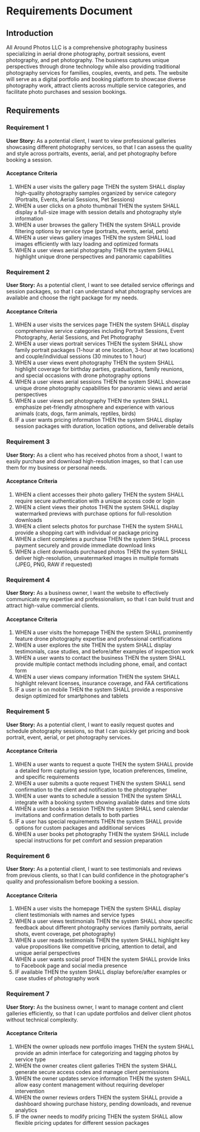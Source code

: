 # Requirements Document

## Introduction

All Around Photos LLC is a comprehensive photography business specializing in aerial drone photography, portrait sessions, event photography, and pet photography. The business captures unique perspectives through drone technology while also providing traditional photography services for families, couples, events, and pets. The website will serve as a digital portfolio and booking platform to showcase diverse photography work, attract clients across multiple service categories, and facilitate photo purchases and session bookings.

## Requirements

### Requirement 1

**User Story:** As a potential client, I want to view professional galleries showcasing different photography services, so that I can assess the quality and style across portraits, events, aerial, and pet photography before booking a session.

#### Acceptance Criteria

1. WHEN a user visits the gallery page THEN the system SHALL display high-quality photography samples organized by service category (Portraits, Events, Aerial Sessions, Pet Sessions)
2. WHEN a user clicks on a photo thumbnail THEN the system SHALL display a full-size image with session details and photography style information
3. WHEN a user browses the gallery THEN the system SHALL provide filtering options by service type (portraits, events, aerial, pets)
4. WHEN a user views gallery images THEN the system SHALL load images efficiently with lazy loading and optimized formats
5. WHEN a user views aerial photography THEN the system SHALL highlight unique drone perspectives and panoramic capabilities

### Requirement 2

**User Story:** As a potential client, I want to see detailed service offerings and session packages, so that I can understand what photography services are available and choose the right package for my needs.

#### Acceptance Criteria

1. WHEN a user visits the services page THEN the system SHALL display comprehensive service categories including Portrait Sessions, Event Photography, Aerial Sessions, and Pet Photography
2. WHEN a user views portrait services THEN the system SHALL show family portrait packages (1-hour at one location, 3-hour at two locations) and couple/individual sessions (30 minutes to 1 hour)
3. WHEN a user views event photography THEN the system SHALL highlight coverage for birthday parties, graduations, family reunions, and special occasions with drone photography options
4. WHEN a user views aerial sessions THEN the system SHALL showcase unique drone photography capabilities for panoramic views and aerial perspectives
5. WHEN a user views pet photography THEN the system SHALL emphasize pet-friendly atmosphere and experience with various animals (cats, dogs, farm animals, reptiles, birds)
6. IF a user wants pricing information THEN the system SHALL display session packages with duration, location options, and deliverable details

### Requirement 3

**User Story:** As a client who has received photos from a shoot, I want to easily purchase and download high-resolution images, so that I can use them for my business or personal needs.

#### Acceptance Criteria

1. WHEN a client accesses their photo gallery THEN the system SHALL require secure authentication with a unique access code or login
2. WHEN a client views their photos THEN the system SHALL display watermarked previews with purchase options for full-resolution downloads
3. WHEN a client selects photos for purchase THEN the system SHALL provide a shopping cart with individual or package pricing
4. WHEN a client completes a purchase THEN the system SHALL process payment securely and provide immediate download links
5. WHEN a client downloads purchased photos THEN the system SHALL deliver high-resolution, unwatermarked images in multiple formats (JPEG, PNG, RAW if requested)

### Requirement 4

**User Story:** As a business owner, I want the website to effectively communicate my expertise and professionalism, so that I can build trust and attract high-value commercial clients.

#### Acceptance Criteria

1. WHEN a user visits the homepage THEN the system SHALL prominently feature drone photography expertise and professional certifications
2. WHEN a user explores the site THEN the system SHALL display testimonials, case studies, and before/after examples of inspection work
3. WHEN a user wants to contact the business THEN the system SHALL provide multiple contact methods including phone, email, and contact form
4. WHEN a user views company information THEN the system SHALL highlight relevant licenses, insurance coverage, and FAA certifications
5. IF a user is on mobile THEN the system SHALL provide a responsive design optimized for smartphones and tablets

### Requirement 5

**User Story:** As a potential client, I want to easily request quotes and schedule photography sessions, so that I can quickly get pricing and book portrait, event, aerial, or pet photography services.

#### Acceptance Criteria

1. WHEN a user wants to request a quote THEN the system SHALL provide a detailed form capturing session type, location preferences, timeline, and specific requirements
2. WHEN a user submits a quote request THEN the system SHALL send confirmation to the client and notification to the photographer
3. WHEN a user wants to schedule a session THEN the system SHALL integrate with a booking system showing available dates and time slots
4. WHEN a user books a session THEN the system SHALL send calendar invitations and confirmation details to both parties
5. IF a user has special requirements THEN the system SHALL provide options for custom packages and additional services
6. WHEN a user books pet photography THEN the system SHALL include special instructions for pet comfort and session preparation

### Requirement 6

**User Story:** As a potential client, I want to see testimonials and reviews from previous clients, so that I can build confidence in the photographer's quality and professionalism before booking a session.

#### Acceptance Criteria

1. WHEN a user visits the homepage THEN the system SHALL display client testimonials with names and service types
2. WHEN a user views testimonials THEN the system SHALL show specific feedback about different photography services (family portraits, aerial shots, event coverage, pet photography)
3. WHEN a user reads testimonials THEN the system SHALL highlight key value propositions like competitive pricing, attention to detail, and unique aerial perspectives
4. WHEN a user wants social proof THEN the system SHALL provide links to Facebook page and social media presence
5. IF available THEN the system SHALL display before/after examples or case studies of photography work

### Requirement 7

**User Story:** As the business owner, I want to manage content and client galleries efficiently, so that I can update portfolios and deliver client photos without technical complexity.

#### Acceptance Criteria

1. WHEN the owner uploads new portfolio images THEN the system SHALL provide an admin interface for categorizing and tagging photos by service type
2. WHEN the owner creates client galleries THEN the system SHALL generate secure access codes and manage client permissions
3. WHEN the owner updates service information THEN the system SHALL allow easy content management without requiring developer intervention
4. WHEN the owner reviews orders THEN the system SHALL provide a dashboard showing purchase history, pending downloads, and revenue analytics
5. IF the owner needs to modify pricing THEN the system SHALL allow flexible pricing updates for different session packages

